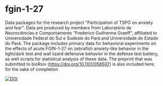 # fgin-1-27
Data packages for the research project "Participation of TSPO on anxiety and fear". Data are produced by members from Laboratório de Neurociências e Comportamento "Frederico Guilherme Graeff", affiliated to Universidade Federal do Sul e Sudeste do Pará and Universidade do Estado do Pará. The package includes primary data for behavioral experiments on the effects of acute FGIN-1-27 on zebrafish anxiety-like behavior in the light/dark test and wall lizard defensive behavior in the defense test battery, as well scripts for statistical analysis of these data. The preprint that was submitted to bioRxiv (https://doi.org/10.1101/056507) is also included here, for the sake of completion

[![DOI](https://zenodo.org/badge/113174638.svg)](https://zenodo.org/badge/latestdoi/113174638)
